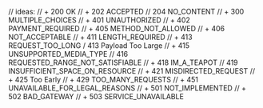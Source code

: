 // ideas:
// + 200  OK
// + 202  ACCEPTED
// 204	NO_CONTENT
// + 300  MULTIPLE_CHOICES
// + 401  UNAUTHORIZED
// + 402  PAYMENT_REQUIRED
// + 405  METHOD_NOT_ALLOWED
// + 406  NOT_ACCEPTABLE
// + 411  LENGTH_REQUIRED
// + 413  REQUEST_TOO_LONG / 413 Payload Too Large
// + 415  UNSUPPORTED_MEDIA_TYPE
// 416	REQUESTED_RANGE_NOT_SATISFIABLE
// + 418  IM_A_TEAPOT
// 419	INSUFFICIENT_SPACE_ON_RESOURCE
// + 421  MISDIRECTED_REQUEST
// + 425  Too Early
// + 429  TOO_MANY_REQUESTS
// + 451  UNAVAILABLE_FOR_LEGAL_REASONS
// + 501  NOT_IMPLEMENTED
// + 502  BAD_GATEWAY
// + 503  SERVICE_UNAVAILABLE